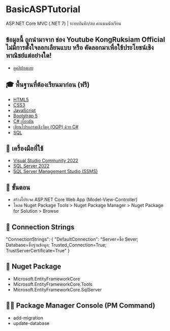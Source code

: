 # BasicASPTutorial
ASP.NET Core MVC (.NET 7) | ระบบบันทึก/ลบ คะแนนนักเรียน

## ข้อมูลนี้ ถูกนำมาจาก ช่อง Youtube KongRuksiam Official ไม่มีการตั้งใจลอกเลียนแบบ หรือ คัดลอกมาเพื่อใช้ประโยชน์เชิงพาณิชย์แต่อย่างใด!
- [ดูคลิปกดเลย](https://youtu.be/U77ayrSIrHs)

## 🎓 พื้นฐานที่ต้องเรียนมาก่อน (ฟรี)
- [HTML5](https://www.youtube.com/watch?v=0hfeNPM7piw&list=PLltVQYLz1BMDf-N2ZmyJKEv4VlpM_9m67)
- [CSS3](https://www.youtube.com/watch?v=HcInSUzhaUc&list=PLltVQYLz1BMBeWsNwB06VT3t8m5575qCP)
- [JavaScript](https://www.youtube.com/watch?v=AbjY-ajKgSI&list=PLltVQYLz1BMDsB7SrMh8x6uDTfl7LdNlP)
- [Bootstrap 5](https://www.youtube.com/watch?v=El7FovOjfjE&list=PLltVQYLz1BMDNdxqTqiOm-D2CN3J2PF-F)
- [C# เบื้องต้น](https://www.youtube.com/playlist?list=PLltVQYLz1BMAq2fsXLKzGS1eFNxl0-z0I)
- [เขียนโปรแกรมเชิงวัตถุ (OOP) ด้วย C#](https://www.youtube.com/playlist?list=PLltVQYLz1BMAkJNArwlMybfNpjW8lfSfZ)
- [SQL](https://www.youtube.com/watch?v=sgQiJ-8Ra8c&list=PLltVQYLz1BMAP6veiejiMdwX7J9GqmkZS)

## 🎯 เครื่องมือที่ใช้
- [Visual Studio Community 2022](https://visualstudio.microsoft.com/)
- [SQL Server 2022](https://www.microsoft.com/en-us/sql-server/sql-server-downloads)
- [SQL Server Management Studio (SSMS)](https://learn.microsoft.com/en-us/sql/ssms/download-sql-server-management-studio-ssms?view=sql-server-ver16)

## 💯 ขั้นตอน
- สร้างโปรเจค ASP.NET Core Web App (Model-View-Controller)
- โหลด Nuget Package Tools > Nuget Package Manager > Nuget Package for Solution > Browse


## 💎 Connection Strings
"ConnectionStrings": { "DefaultConnection": "Server=ชื่อ Sever;
					     Database=ชื่อฐานข้อมูล;
					     Trusted_Connection=True;
					     TrustServerCertificate=True" }

## 🎨 Nuget Package
- Microsoft.EntityFrameworkCore
- Microsoft.EntityFrameworkCore.Tools
- Microsoft.EntityFrameworkCore.SqlServer

## 👨‍💻 Package Manager Console (PM Command)
- add-migration
- update-database
